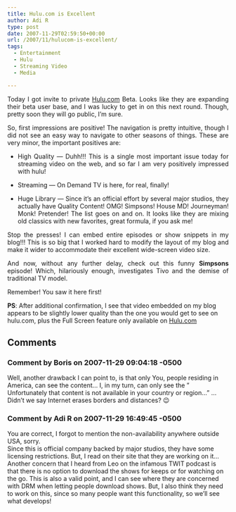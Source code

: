 ```yaml
---
title: Hulu.com is Excellent
author: Adi R
type: post
date: 2007-11-29T02:59:50+00:00
url: /2007/11/hulucom-is-excellent/
tags:
  - Entertainment
  - Hulu
  - Streaming Video
  - Media

---
```

<p align="justify">
  Today I got invite to private <a href="http://www.hulu.com/" target="_blank">Hulu.com</a> Beta. Looks like they are expanding their beta user base, and I was lucky to get in on this next round. Though, pretty soon they will go public, I&#8217;m sure.
</p>

<p align="justify">
  So, first impressions are positive! The navigation is pretty intuitive, though I did not see an easy way to navigate to other seasons of things. These are very minor, the important positives are:
</p>

  * <div align="justify">
      High Quality &#8212; Duhh!!! This is a single most important issue today for streaming video on the web, and so far I am very positively impressed with hulu!
    </div>

  * Streaming &#8212; On Demand TV is here, for real, finally! 
  * <div align="justify">
      Huge Library &#8212; Since it&#8217;s an official effort by several major studios, they actually have Quality Content! OMG! Simpsons! House MD! Journeyman! Monk! Pretender! The list goes on and on. It looks like they are mixing old classics with new favorites, great formula, if you ask me!
    </div>

<p align="justify">
  Stop the presses! I can embed entire episodes or show snippets in my blog!!! This is so big that I worked hard to modify the layout of my blog and make it wider to accommodate their excellent wide-screen video size.
</p>

<p align="justify">
  And now, without any further delay, check out this funny <strong>Simpsons</strong> episode! Which, hilariously enough, investigates Tivo and the demise of traditional TV model.
</p>

<p align="center">
  <p>
    Remember! You saw it here first!
  </p>
  
  <p>
    <strong>PS</strong>: After additional confirmation, I see that video embedded on my blog appears to be slightly lower quality than the one you would get to see on hulu.com, plus the Full Screen feature only available on <a href="http://www.hulu.com/" target="_blank">Hulu.com</a>
  </p>
</p>

## Comments

### Comment by Boris on 2007-11-29 09:04:18 -0500
Well, another drawback I can point to, is that only You, people residing in America, can see the content&#8230; I, in my turn, can only see the &#8221; Unfortunately that content is not available in your country or region&#8230;&#8221; &#8230;  
Didn&#8217;t we say Internet erases borders and distances? 😉

### Comment by Adi R on 2007-11-29 16:49:45 -0500
You are correct, I forgot to mention the non-availability anywhere outside USA, sorry.  
Since this is official company backed by major studios, they have some licensing restrictions. But, I read on their site that they are working on it&#8230;  
Another concern that I heard from Leo on the infamous TWIT podcast is that there is no option to download the shows for keeps or for watching on the go. This is also a valid point, and I can see where they are concerned with DRM when letting people download shows. But, I also think they need to work on this, since so many people want this functionality, so we&#8217;ll see what develops!